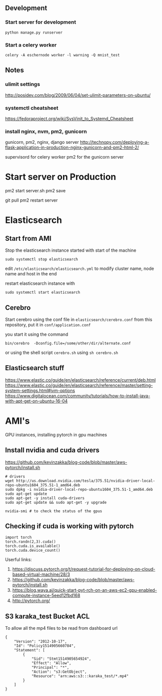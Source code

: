 
## Development

### Start server for development
```
python manage.py runserver
```
### Start a celery worker
```
celery -A eschernode worker -l warning -Q mnist_test
```

## Notes
### ulimit settings
http://posidev.com/blog/2009/06/04/set-ulimit-parameters-on-ubuntu/

### systemctl cheatsheet
https://fedoraproject.org/wiki/SysVinit_to_Systemd_Cheatsheet

### install nginx, nvm, pm2, gunicorn

gunicorn, pm2, nginx, django server
http://technopy.com/deploying-a-flask-application-in-production-nginx-gunicorn-and-pm2-html-2/


supervisord for celery worker
pm2 for the gunicorn server


# Start server on Production

pm2 start server.sh
pm2 save

git pull
pm2 restart server


# Elasticsearch
## Start from AMI
Stop the elasticsearch instance started with start of the machine

`sudo systemctl stop elasticsearch`

edit `/etc/elasticsearch/elasticsearch.yml` to modify cluster name, node name and host in the end

restart elasticsearch instance with

`sudo systemctl start elasticsearch`

## Cerebro
Start cerebro using the conf file in `elasticsearch/cerebro.conf` from this repository, put it in `conf/application.conf`


you start it using the command 

`bin/cerebro  -Dconfig.file=/some/other/dir/alternate.conf`

or using the shell script `cerebro.sh` using `sh cerebro.sh`

## Elasticsearch stuff

https://www.elastic.co/guide/en/elasticsearch/reference/current/deb.html
https://www.elastic.co/guide/en/elasticsearch/reference/master/setting-system-settings.html#jvm-options
https://www.digitalocean.com/community/tutorials/how-to-install-java-with-apt-get-on-ubuntu-16-04


# AMI's
GPU instances, installing pytorch in gpu machines


## Install nvidia and cuda drivers
https://github.com/kevinzakka/blog-code/blob/master/aws-pytorch/install.sh
```
# drivers
wget http://us.download.nvidia.com/tesla/375.51/nvidia-driver-local-repo-ubuntu1604_375.51-1_amd64.deb
sudo dpkg -i nvidia-driver-local-repo-ubuntu1604_375.51-1_amd64.deb
sudo apt-get update
sudo apt-get -y install cuda-drivers
sudo apt-get update && sudo apt-get -y upgrade
```

```
nvidia-smi # to check the status of the gpus
```

## Checking if cuda is working with pytorch
```
import torch
torch.randn(2,3).cuda()
torch.cuda.is_available()
torch.cuda.device_count()
```

Userful links:
1. https://discuss.pytorch.org/t/request-tutorial-for-deploying-on-cloud-based-virtual-machine/28/3
2. https://github.com/kevinzakka/blog-code/blob/master/aws-pytorch/install.sh
3. https://blog.waya.ai/quick-start-pyt-rch-on-an-aws-ec2-gpu-enabled-compute-instance-5eed12fbd168
4. http://pytorch.org/


## S3 karaka_test Bucket ACL
To allow all the mp4 files to be read from dashboard url
```
{
    "Version": "2012-10-17",
    "Id": "Policy1514905660784",
    "Statement": [
        {
            "Sid": "Stmt1514905654924",
            "Effect": "Allow",
            "Principal": "*",
            "Action": "s3:GetObject",
            "Resource": "arn:aws:s3:::karaka_test/*.mp4"
        }
    ]
}
```


